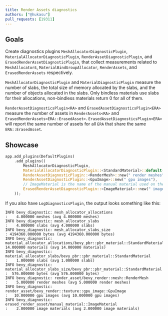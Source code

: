 ```yaml
---
title: Render Assets diagnostics
authors: ["@hukasu"]
pull_requests: [19311]
---
```


## Goals

Create diagnostics plugins `MeshAllocatorDiagnosticPlugin`, `MaterialAllocatorDiagnosticPlugin`,
`RenderAssetDiagnosticPlugin`, and `ErasedRenderAssetDiagnosticPlugin`, that collect measurements
related to `MeshAllocator`s, `MaterialBindGroupAllocator`, `RenderAssets`, and `ErasedRenderAssets`
respectively.

`MeshAllocatorDiagnosticPlugin` and `MaterialDiagnosticPlugin` measure the number of slabs, the total size of memory
allocated by the slabs, and the number of objects allocated in the slabs. Only bindless materials use slabs for their
allocations, non-bindless materials return 0 for all of them.

`RenderAssetDiagnosticsPlugin<RA>` and `ErasedAssetDiagnosticsPlugin<ERA>` measure the number of
assets in `RenderAssets<RA>` and `ErasedRenderAssets<ERA::ErasedAsset>`. `ErasedAssetDiagnosticsPlugin<ERA>`
will report the same number of assets for all `ERA` that share the same `ERA::ErasedAsset`.

## Showcase

```rust
app.add_plugins(DefaultPlugins)
    .add_plugins((
        MeshAllocatorDiagnosticPlugin,
        MaterialAllocatorDiagnosticPlugin::<StandardMaterial>::default(),
        RenderAssetDiagnosticPlugin::<RenderMesh>::new(" render meshes"),
        RenderAssetDiagnosticPlugin::<GpuImage>::new(" gpu images"),
        // ImageMaterial is the name of the manual material used on the `manual_material` example
        ErasedRenderAssetDiagnosticPlugin::<ImageMaterial>::new(" image materials"),
    ));
```

If you also have `LogDiagnosticsPlugin`, the output looks something like this:

```ignore
INFO bevy_diagnostic: mesh_allocator_allocations                                             :    4.000000 meshes (avg 4.000000 meshes)
INFO bevy_diagnostic: mesh_allocator_slabs                                                   :    4.000000 slabs (avg 4.000000 slabs)
INFO bevy_diagnostic: mesh_allocator_slabs_size                                              : 4194360.000000 bytes (avg 4194360.000000 bytes)
INFO bevy_diagnostic: material_allocator_allocations/bevy_pbr::pbr_material::StandardMaterial:   14.000000 materials (avg 14.000000 materials)
INFO bevy_diagnostic: material_allocator_slabs/bevy_pbr::pbr_material::StandardMaterial      :    1.000000 slabs (avg 1.000000 slabs)
INFO bevy_diagnostic: material_allocator_slabs_size/bevy_pbr::pbr_material::StandardMaterial :  576.000000 bytes (avg 576.000000 bytes)
INFO bevy_diagnostic: render_asset/bevy_render::mesh::RenderMesh                             :    5.000000 render meshes (avg 5.000000 render meshes)
INFO bevy_diagnostic: render_asset/bevy_render::texture::gpu_image::GpuImage                 :   10.000000 gpu images (avg 10.000000 gpu images)
INFO bevy_diagnostic: erased_render_asset/manual_material::ImageMaterial                     :    2.000000 image materials (avg 2.000000 image materials)
```
